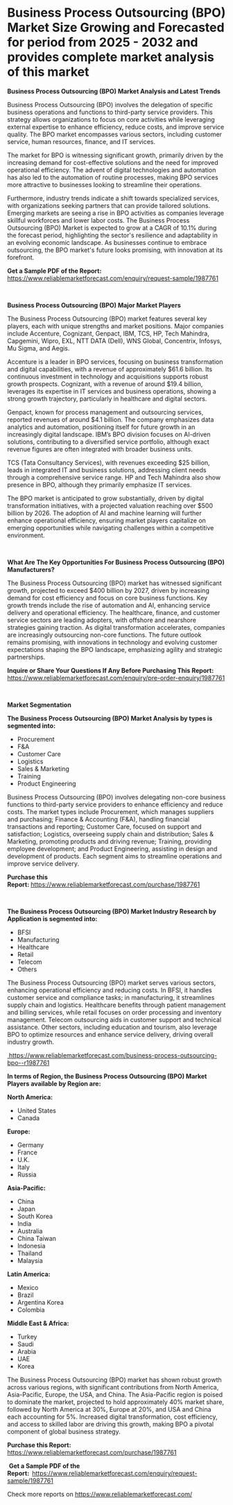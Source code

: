 <p><h1>Business Process Outsourcing (BPO) Market Size Growing and Forecasted for period from 2025 - 2032 and provides complete market analysis of this market</h1></p><p><strong>Business Process Outsourcing (BPO) Market Analysis and Latest Trends</strong></p>
<p><p>Business Process Outsourcing (BPO) involves the delegation of specific business operations and functions to third-party service providers. This strategy allows organizations to focus on core activities while leveraging external expertise to enhance efficiency, reduce costs, and improve service quality. The BPO market encompasses various sectors, including customer service, human resources, finance, and IT services.</p><p>The market for BPO is witnessing significant growth, primarily driven by the increasing demand for cost-effective solutions and the need for improved operational efficiency. The advent of digital technologies and automation has also led to the automation of routine processes, making BPO services more attractive to businesses looking to streamline their operations. </p><p>Furthermore, industry trends indicate a shift towards specialized services, with organizations seeking partners that can provide tailored solutions. Emerging markets are seeing a rise in BPO activities as companies leverage skillful workforces and lower labor costs. The Business Process Outsourcing (BPO) Market is expected to grow at a CAGR of 10.1% during the forecast period, highlighting the sector's resilience and adaptability in an evolving economic landscape. As businesses continue to embrace outsourcing, the BPO market's future looks promising, with innovation at its forefront.</p></p>
<p><strong>Get a Sample PDF of the Report:&nbsp;</strong> <a href="https://www.reliablemarketforecast.com/enquiry/request-sample/1987761?utm_campaign=1110&utm_medium=2&utm_source=Github&utm_content=ia&utm_term=15012025&utm_id=business-process-outsourcing-bpo">https://www.reliablemarketforecast.com/enquiry/request-sample/1987761</a></p>
<p>&nbsp;</p>
<p><strong>Business Process Outsourcing (BPO) Major Market Players</strong></p>
<p><p>The Business Process Outsourcing (BPO) market features several key players, each with unique strengths and market positions. Major companies include Accenture, Cognizant, Genpact, IBM, TCS, HP, Tech Mahindra, Capgemini, Wipro, EXL, NTT DATA (Dell), WNS Global, Concentrix, Infosys, Mu Sigma, and Aegis. </p><p>Accenture is a leader in BPO services, focusing on business transformation and digital capabilities, with a revenue of approximately $61.6 billion. Its continuous investment in technology and acquisitions supports robust growth prospects. Cognizant, with a revenue of around $19.4 billion, leverages its expertise in IT services and business operations, showing a strong growth trajectory, particularly in healthcare and digital sectors.</p><p>Genpact, known for process management and outsourcing services, reported revenues of around $4.1 billion. The company emphasizes data analytics and automation, positioning itself for future growth in an increasingly digital landscape. IBM’s BPO division focuses on AI-driven solutions, contributing to a diversified service portfolio, although exact revenue figures are often integrated with broader business units.</p><p>TCS (Tata Consultancy Services), with revenues exceeding $25 billion, leads in integrated IT and business solutions, addressing client needs through a comprehensive service range. HP and Tech Mahindra also show presence in BPO, although they primarily emphasize IT services.</p><p>The BPO market is anticipated to grow substantially, driven by digital transformation initiatives, with a projected valuation reaching over $500 billion by 2026. The adoption of AI and machine learning will further enhance operational efficiency, ensuring market players capitalize on emerging opportunities while navigating challenges within a competitive environment.</p></p>
<p>&nbsp;</p>
<p><strong>What Are The Key Opportunities For Business Process Outsourcing (BPO) Manufacturers?</strong></p>
<p><p>The Business Process Outsourcing (BPO) market has witnessed significant growth, projected to exceed $400 billion by 2027, driven by increasing demand for cost efficiency and focus on core business functions. Key growth trends include the rise of automation and AI, enhancing service delivery and operational efficiency. The healthcare, finance, and customer service sectors are leading adopters, with offshore and nearshore strategies gaining traction. As digital transformation accelerates, companies are increasingly outsourcing non-core functions. The future outlook remains promising, with innovations in technology and evolving customer expectations shaping the BPO landscape, emphasizing agility and strategic partnerships.</p></p>
<p><strong>Inquire or Share Your Questions If Any Before Purchasing This Report:</strong> <a href="https://www.reliablemarketforecast.com/enquiry/pre-order-enquiry/1987761?utm_campaign=1110&utm_medium=2&utm_source=Github&utm_content=ia&utm_term=15012025&utm_id=business-process-outsourcing-bpo">https://www.reliablemarketforecast.com/enquiry/pre-order-enquiry/1987761</a></p>
<p>&nbsp;</p>
<p><strong>Market Segmentation</strong></p>
<p><strong>The Business Process Outsourcing (BPO) Market Analysis by types is segmented into:</strong></p>
<p><ul><li>Procurement</li><li>F&A</li><li>Customer Care</li><li>Logistics</li><li>Sales & Marketing</li><li>Training</li><li>Product Engineering</li></ul></p>
<p><p>Business Process Outsourcing (BPO) involves delegating non-core business functions to third-party service providers to enhance efficiency and reduce costs. The market types include Procurement, which manages suppliers and purchasing; Finance & Accounting (F&A), handling financial transactions and reporting; Customer Care, focused on support and satisfaction; Logistics, overseeing supply chain and distribution; Sales & Marketing, promoting products and driving revenue; Training, providing employee development; and Product Engineering, assisting in design and development of products. Each segment aims to streamline operations and improve service delivery.</p></p>
<p><strong>Purchase this Report:&nbsp;</strong><a href="https://www.reliablemarketforecast.com/purchase/1987761?utm_campaign=1110&utm_medium=2&utm_source=Github&utm_content=ia&utm_term=15012025&utm_id=business-process-outsourcing-bpo">https://www.reliablemarketforecast.com/purchase/1987761</a></p>
<p>&nbsp;</p>
<p><strong>The Business Process Outsourcing (BPO) Market Industry Research by Application is segmented into:</strong></p>
<p><ul><li>BFSI</li><li>Manufacturing</li><li>Healthcare</li><li>Retail</li><li>Telecom</li><li>Others</li></ul></p>
<p><p>The Business Process Outsourcing (BPO) market serves various sectors, enhancing operational efficiency and reducing costs. In BFSI, it handles customer service and compliance tasks; in manufacturing, it streamlines supply chain and logistics. Healthcare benefits through patient management and billing services, while retail focuses on order processing and inventory management. Telecom outsourcing aids in customer support and technical assistance. Other sectors, including education and tourism, also leverage BPO to optimize resources and enhance service delivery, driving overall industry growth.</p></p>
<p><a href="https://www.reliablemarketforecast.com/business-process-outsourcing-bpo--r1987761?utm_campaign=1110&utm_medium=2&utm_source=Github&utm_content=ia&utm_term=15012025&utm_id=business-process-outsourcing-bpo">&nbsp;https://www.reliablemarketforecast.com/business-process-outsourcing-bpo--r1987761</a></p>
<p><strong>In terms of Region, the Business Process Outsourcing (BPO) Market Players available by Region are:</strong></p>
<p>
    <p> <strong> North America: </strong>
        <ul>
            <li>United States</li>
            <li>Canada</li>
        </ul>
        </p> 
    <p> <strong> Europe: </strong>
        <ul>
            <li>Germany</li>
            <li>France</li>
            <li>U.K.</li>
            <li>Italy</li>
            <li>Russia</li>
        </ul>
        </p> 
    <p> <strong> Asia-Pacific: </strong>
        <ul>
            <li>China</li>
            <li>Japan</li>
            <li>South Korea</li>
            <li>India</li>
            <li>Australia</li>
            <li>China Taiwan</li>
            <li>Indonesia</li>
            <li>Thailand</li>
            <li>Malaysia</li>
        </ul>
        </p> 
    <p> <strong> Latin America: </strong>
        <ul>
            <li>Mexico</li>
            <li>Brazil</li>
            <li>Argentina Korea</li>
            <li>Colombia</li>
        </ul>
        </p> 
    <p> <strong> Middle East & Africa: </strong>
        <ul>
            <li>Turkey</li>
            <li>Saudi</li>
            <li>Arabia</li>
            <li>UAE</li>
            <li>Korea</li>
        </ul>
    </p>
    </p>
<p><p>The Business Process Outsourcing (BPO) market has shown robust growth across various regions, with significant contributions from North America, Asia-Pacific, Europe, the USA, and China. The Asia-Pacific region is poised to dominate the market, projected to hold approximately 40% market share, followed by North America at 30%, Europe at 20%, and USA and China each accounting for 5%. Increased digital transformation, cost efficiency, and access to skilled labor are driving this growth, making BPO a pivotal component of global business strategy.</p></p>
<p><strong>Purchase this Report: </strong><a href="https://www.reliablemarketforecast.com/purchase/1987761?utm_campaign=1110&utm_medium=2&utm_source=Github&utm_content=ia&utm_term=15012025&utm_id=business-process-outsourcing-bpo">https://www.reliablemarketforecast.com/purchase/1987761</a></p>
<p>&nbsp;<strong>Get a Sample PDF of the Report:&nbsp;&nbsp;</strong><a href="https://www.reliablemarketforecast.com/enquiry/request-sample/1987761?utm_campaign=1110&utm_medium=2&utm_source=Github&utm_content=ia&utm_term=15012025&utm_id=business-process-outsourcing-bpo">https://www.reliablemarketforecast.com/enquiry/request-sample/1987761</a></p>
<p><strong></strong></p>
<p>Check more reports on <a href="https://www.reliablemarketforecast.com/?utm_campaign=1110&utm_medium=2&utm_source=Github&utm_content=ia&utm_term=15012025&utm_id=business-process-outsourcing-bpo">https://www.reliablemarketforecast.com/</a></p>